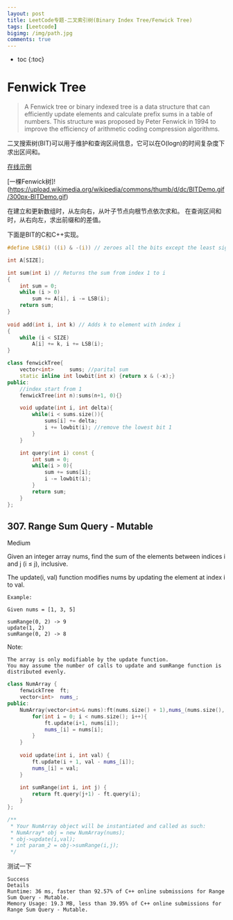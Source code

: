```yaml
---
layout: post
title: LeetCode专题-二叉索引树(Binary Index Tree/Fenwick Tree)
tags: [Leetcode]
bigimg: /img/path.jpg
comments: true
---
```


* toc
{:toc}

# Fenwick Tree

> A Fenwick tree or binary indexed tree is a data structure that can efficiently update elements and calculate prefix sums in a table of numbers. This structure was proposed by Peter Fenwick in 1994 to improve the efficiency of arithmetic coding compression algorithms.

二叉搜索树(BIT)可以用于维护和查询区间信息，它可以在O(logn)的时间复杂度下求出区间和。

[在线示例](https://visualgo.net/zh/fenwicktree)

[一棵Fenwick树]!(https://upload.wikimedia.org/wikipedia/commons/thumb/d/dc/BITDemo.gif/300px-BITDemo.gif)

在建立和更新数组时，从左向右，从叶子节点向根节点依次求和。
在查询区间和时，从右向左，求出前缀和的差值。

下面是BIT的C和C++实现。
```c
#define LSB(i) ((i) & -(i)) // zeroes all the bits except the least significant one

int A[SIZE];

int sum(int i) // Returns the sum from index 1 to i
{
    int sum = 0;
    while (i > 0) 
        sum += A[i], i -= LSB(i);
    return sum;
}
 
void add(int i, int k) // Adds k to element with index i
{
    while (i < SIZE) 
        A[i] += k, i += LSB(i);
}
```

```c++
class fenwickTree{
    vector<int>     sums; //parital sum
    static inline int lowbit(int x) {return x & (-x);}
public:
    //index start from 1
    fenwickTree(int n):sums(n+1, 0){}

    void update(int i, int delta){
        while(i < sums.size()){
            sums[i] += delta;
            i += lowbit(i); //remove the lowest bit 1
        }
    }

    int query(int i) const {
        int sum = 0;
        while(i > 0){
            sum += sums[i];
            i -= lowbit(i);
        }
        return sum;
    }
};
```

## 307. Range Sum Query - Mutable

Medium

Given an integer array nums, find the sum of the elements between indices i and j (i ≤ j), inclusive.

The update(i, val) function modifies nums by updating the element at index i to val.

```
Example:

Given nums = [1, 3, 5]

sumRange(0, 2) -> 9
update(1, 2)
sumRange(0, 2) -> 8
```

Note:

    The array is only modifiable by the update function.
    You may assume the number of calls to update and sumRange function is distributed evenly.


```c++
class NumArray {
    fenwickTree  ft;
    vector<int>  nums_;
public:
    NumArray(vector<int>& nums):ft(nums.size() + 1),nums_(nums.size(), 0) {
        for(int i = 0; i < nums.size(); i++){
            ft.update(i+1, nums[i]);
            nums_[i] = nums[i];
        }
    }
    
    void update(int i, int val) {
        ft.update(i + 1, val - nums_[i]);
        nums_[i] = val;
    }
    
    int sumRange(int i, int j) {
        return ft.query(j+1) - ft.query(i);
    }
};

/**
 * Your NumArray object will be instantiated and called as such:
 * NumArray* obj = new NumArray(nums);
 * obj->update(i,val);
 * int param_2 = obj->sumRange(i,j);
 */
```
测试一下
```
Success
Details
Runtime: 36 ms, faster than 92.57% of C++ online submissions for Range Sum Query - Mutable.
Memory Usage: 19.3 MB, less than 39.95% of C++ online submissions for Range Sum Query - Mutable.
```